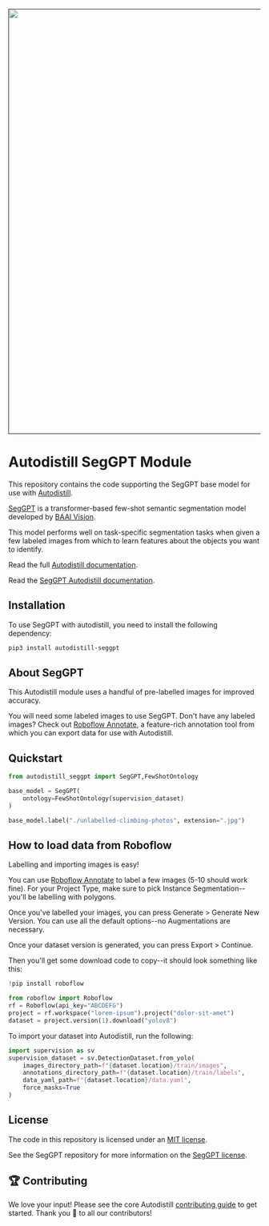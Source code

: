 <div align="center">
  <p>
    <a align="center" href="" target="_blank">
      <img
        width="850"
        src="https://media.roboflow.com/open-source/autodistill/autodistill-banner.png"
      >
    </a>
  </p>
</div>

# Autodistill SegGPT Module

This repository contains the code supporting the SegGPT base model for use with [Autodistill](https://github.com/autodistill/autodistill).

[SegGPT](https://github.com/baaivision/Painter/tree/main/SegGPT) is a transformer-based few-shot semantic segmentation model developed by [BAAI Vision](https://github.com/baaivision).

This model performs well on task-specific segmentation tasks when given a few labeled images from which to learn features about the objects you want to identify.

Read the full [Autodistill documentation](https://autodistill.github.io/autodistill/).

Read the [SegGPT Autodistill documentation](https://autodistill.github.io/autodistill/base_models/seggpt/).

## Installation

To use SegGPT with autodistill, you need to install the following dependency:


```bash
pip3 install autodistill-seggpt
```

## About SegGPT

This Autodistill module uses a handful of pre-labelled images for improved accuracy.

You will need some labeled images to use SegGPT. Don't have any labeled images? Check out [Roboflow Annotate](https://roboflow.com/annotate), a feature-rich annotation tool from which you can export data for use with Autodistill.

## Quickstart

```python
from autodistill_seggpt import SegGPT,FewShotOntology

base_model = SegGPT(
    ontology=FewShotOntology(supervision_dataset)
)

base_model.label("./unlabelled-climbing-photos", extension=".jpg")
```

## How to load data from Roboflow

Labelling and importing images is easy!

You can use [Roboflow Annotate](https://roboflow.com/annotate) to label a few images (5-10 should work fine). For your Project Type, make sure to pick Instance Segmentation--you'll be labelling with polygons.

Once you've labelled your images, you can press Generate > Generate New Version. You can use all the default options--no Augmentations are necessary.

Once your dataset version is generated, you can press Export > Continue.

Then you'll get some download code to copy--it should look something like this:

```python
!pip install roboflow

from roboflow import Roboflow
rf = Roboflow(api_key="ABCDEFG")
project = rf.workspace("lorem-ipsum").project("dolor-sit-amet")
dataset = project.version(1).download("yolov8")
```

To import your dataset into Autodistill, run the following:

```py
import supervision as sv
supervision_dataset = sv.DetectionDataset.from_yolo(
    images_directory_path=f"{dataset.location}/train/images",
    annotations_directory_path=f"{dataset.location}/train/labels",
    data_yaml_path=f"{dataset.location}/data.yaml",
    force_masks=True
)
```

## License

The code in this repository is licensed under an [MIT license](LICENSE).

See the SegGPT repository for more information on the [SegGPT license](https://github.com/baaivision/Painter/tree/main).

## 🏆 Contributing

We love your input! Please see the core Autodistill [contributing guide](https://github.com/autodistill/autodistill/blob/main/CONTRIBUTING.md) to get started. Thank you 🙏 to all our contributors!
